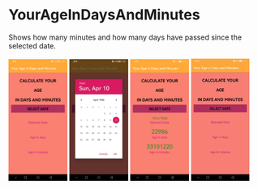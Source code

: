 # YourAgeInDaysAndMinutes
Shows how many minutes and how many days have passed since the selected date.
<br><br> 
<img src="assets/img1.jpg?raw=true" width=23%> <img src="assets/img2.jpg?raw=true" width=23%> <img src="assets/img3.jpg?raw=true" width=23%> <img src="assets/appGif.gif?raw=true" width=23% > 
